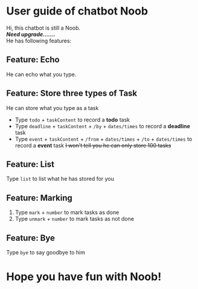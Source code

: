 # User guide of chatbot Noob

Hi, this chatbot is still a Noob.  
***Need upgrade.......***    
He has following features:

## Feature: Echo

He can echo what you type.

## Feature: Store three types of Task

He can store what you type as a task
* Type `todo` + `taskContent` to record a **todo** task 
* Type `deadline` + `taskContent` + `/by` + `dates/times` to record a **deadline** task
* Type `event` + `taskContent` + `/from` + `dates/times` + `/to` + `dates/times` to record a **event** task
~~I won't tell you he can only store 100 tasks~~

## Feature: List

Type `list` to list what he has stored for you

## Feature: Marking

1. Type `mark` + `number` to mark tasks as done
2. Type `unmark` + `number` to mark tasks as not done

## Feature: Bye

Type `bye` to say goodbye to him

# Hope you have fun with Noob!
